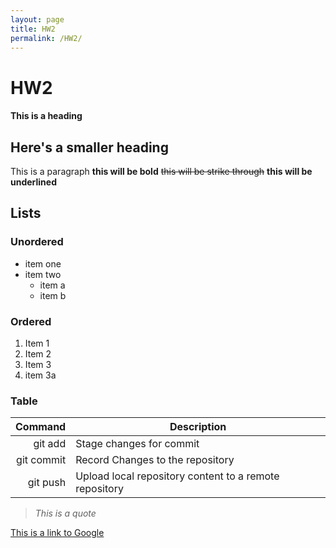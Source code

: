 ```yaml
---
layout: page
title: HW2
permalink: /HW2/
---
```

# HW2
#### This is a heading
## Here's a smaller heading
This is a paragraph
**this will be bold** ~~this will be strike through~~ **this will be underlined**
## Lists
### Unordered
* item one
* item two
  * item a
  * item b

### Ordered
1. Item 1
2. Item 2
3. Item 3
4. item 3a

### Table

| Command | Description |
| ---: | --- |
| git add | Stage changes for commit |
| git commit | Record Changes to the repository |
| git push | Upload local repository content to a remote repository | 
> *This is a quote*

[This is a link to Google](google.com)

